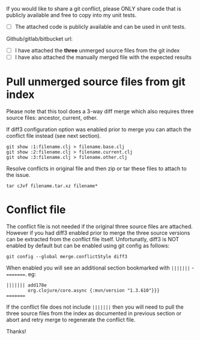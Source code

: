 If you would like to share a git conflict, please ONLY share code that is publicly available and free to copy into my unit tests.

- [ ] The attached code is publicly available and can be used in unit tests.

Github/gitlab/bitbucket url:

- [ ] I have attached the **three** unmerged source files from the git index
- [ ] I have also attached the manually merged file with the expected results

# Pull unmerged source files from git index

Please note that this tool does a 3-way diff merge which also requires three source files: ancestor, current, other.

If diff3 configuration option was enabled prior to merge you can attach the conflict file instead (see next section).

```
git show :1:filename.clj > filename.base.clj
git show :2:filename.clj > filename.current.clj
git show :3:filename.clj > filename.other.clj
```

Resolve conflicts in original file and then zip or tar these files to attach to the issue.

```
tar cJvf filename.tar.xz filename*
```

# Conflict file

The conflict file is not needed if the original three source files are attached. However if you had diff3 enabled prior to merge the three source versions can be extracted from the conflict file itself. Unfortunatly, diff3 is NOT enabled by default but can be enabled using git config as follows:

```
git config --global merge.conflictStyle diff3
```

When enabled you will see an additional section bookmarked with `|||||||` - `=======`. eg:

```
||||||| add178e
        org.clojure/core.async {:mvn/version "1.3.610"}}}
=======
```

If the conflict file does not include `|||||||` then you will need to pull the three source files from the index as documented in previous section or abort and retry merge to regenerate the conflict file.

Thanks!
